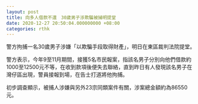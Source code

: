 ```yaml
---
layout: post
title: 向多人借款不還　30歲男子涉欺騙被捕明提堂
date: 2020-12-27 20:50:04.000000000 +08:00
categories: rthk
---
```


警方拘捕一名30歲男子涉嫌「以欺騙手段取得財產」，明日在東區裁判法院提堂。

警方表示，今年9至11月期間，接獲5名市民報案，指該名男子分別向他們借款約1000至12500元不等，在收到款項後便失去聯絡，直到昨日有人發現該名男子在灣仔區出現，警員接報到場，在告士打道將他拘捕。

初步調查顯示，被捕人涉嫌與另外23宗同類案件有關，涉案總金額約為86550元。
